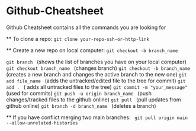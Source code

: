 # Github-Cheatsheet
Github Cheatsheet contains all the commands you are looking for


** To clone a repo: 
``` git clone your-repo-ssh-or-http-link ```

** Create a new repo on local computer: 
``` git checkout -b branch_name ```

 ``` git branch  ``` (shows the list of branches you have on your local computer)
 ``` git checkout branch_name  ``` (changes branch)
 ``` git checkout -b branch_name  ``` (creates a new branch and changes the active branch to the new one)
 ``` git add file_name  ``` (adds the untracked/edited file to the tree for commit)
 ``` git add .  ``` ( adds all untracked files to the tree)
 ``` git commit -m "your_message"  ``` (used for commits)
 ``` git push -u origin branch_name  ``` (push changes/tracked files to the github online)
 ``` git pull  ``` (pull updates from github online)
 ``` git branch -d branch_name  ``` (deletes a branch)

 ** If you have conflict merging two main branches:
 ``` git pull origin main --allow-unrelated-histories```
